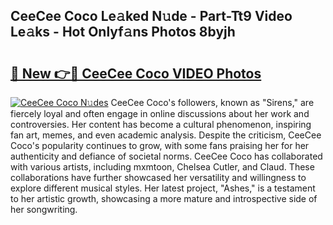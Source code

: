 ## CeeCee Coco Le𝚊ked N𝚞de - Part-Tt9 Video Le𝚊ks - Hot Onlyf𝚊ns Photos 8byjh

# <h2><a href="http://ab99986.deff.icu/?id=CeeCee+Coco">🔗 New 👉🔴 CeeCee Coco VIDEO Photos</a></h2>

[![CeeCee Coco N𝚞des](https://i.imgur.com/rIISA9y.gif)](http://ab99986.deff.icu/?id=CeeCee+Coco)
CeeCee Coco's followers, known as "Sirens," are fiercely loyal and often engage in online discussions about her work and controversies. Her content has become a cultural phenomenon, inspiring fan art, memes, and even academic analysis. Despite the criticism, CeeCee Coco's popularity continues to grow, with some fans praising her for her authenticity and defiance of societal norms. CeeCee Coco has collaborated with various artists, including mxmtoon, Chelsea Cutler, and Claud. These collaborations have further showcased her versatility and willingness to explore different musical styles. Her latest project, "Ashes," is a testament to her artistic growth, showcasing a more mature and introspective side of her songwriting.
